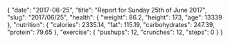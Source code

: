 {
    "date": "2017-06-25",
    "title": "Report for Sunday 25th of June 2017",
    "slug": "2017\/06\/25",
    "health": {
        "weight": 86.2,
        "height": 173,
        "age": 13339
    },
    "nutrition": {
        "calories": 2335.14,
        "fat": 115.19,
        "carbohydrates": 247.39,
        "protein": 79.65
    },
    "exercise": {
        "pushups": 12,
        "crunches": 12,
        "steps": 0
    }
}